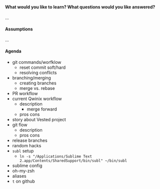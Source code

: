#### What would you like to learn? What questions would you like answered?
...

#### Assumptions
...

#### Agenda
- git commands/worfklow
  - reset commit soft/hard
  - resolving conflicts
- branching/merging
  - creating branches
  - merge vs. rebase
- PR workflow
- current Qwinix workflow
  - description
    - merge forward
  - pros cons
- story about Vested project
- git flow
  - description
  - pros cons
- release branches
- random hacks
 - `subl` setup
   - `ln -s "/Applications/Sublime Text 2.app/Contents/SharedSupport/bin/subl" ~/bin/subl`
 - sublime config
 - oh-my-zsh
 - aliases
 - `t` on github








